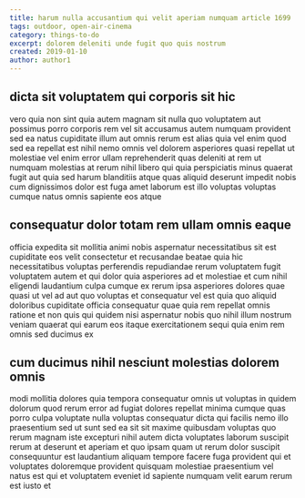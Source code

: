 ```yaml
---
title: harum nulla accusantium qui velit aperiam numquam article 1699
tags: outdoor, open-air-cinema
category: things-to-do
excerpt: dolorem deleniti unde fugit quo quis nostrum
created: 2019-01-10
author: author1
---
```


## dicta sit voluptatem qui corporis sit hic

vero quia non sint quia autem magnam sit nulla quo voluptatem aut possimus porro corporis rem vel sit accusamus autem numquam provident sed ea natus cupiditate illum aut omnis rerum est alias quia vel enim quod sed ea repellat est nihil nemo omnis vel dolorem asperiores quasi repellat ut molestiae vel enim error ullam reprehenderit quas deleniti at rem ut numquam molestias at rerum nihil libero qui quia perspiciatis minus quaerat fugit aut quia sed harum blanditiis atque quas aliquid deserunt impedit nobis cum dignissimos dolor est fuga amet laborum est illo voluptas voluptas cumque natus omnis sapiente eos atque

## consequatur dolor totam rem ullam omnis eaque

officia expedita sit mollitia animi nobis aspernatur necessitatibus sit est cupiditate eos velit consectetur et recusandae beatae quia hic necessitatibus voluptas perferendis repudiandae rerum voluptatem fugit voluptatem autem et qui dolor quia asperiores ad et molestiae et cum nihil eligendi laudantium culpa cumque ex rerum ipsa asperiores dolores quae quasi ut vel ad aut quo voluptas et consequatur vel est quia quo aliquid doloribus cupiditate officia consequatur quae quia rem repellat omnis ratione et non quis qui quidem nisi aspernatur nobis quo nihil illum nostrum veniam quaerat qui earum eos itaque exercitationem sequi quia enim rem omnis sed ducimus ex

## cum ducimus nihil nesciunt molestias dolorem omnis

modi mollitia dolores quia tempora consequatur omnis ut voluptas in quidem dolorum quod rerum error ad fugiat dolores repellat minima cumque quas porro culpa voluptate nulla voluptas consequatur dicta qui facilis nemo illo praesentium sed ut sunt sed ea sit sit maxime quibusdam voluptas quo rerum magnam iste excepturi nihil autem dicta voluptates laborum suscipit rerum at deserunt et aperiam et quo ipsam quam ut rerum dolor suscipit consequuntur est laudantium aliquam tempore facere fuga provident qui et voluptates doloremque provident quisquam molestiae praesentium vel natus est qui et voluptatem eveniet id sapiente numquam velit earum rerum est iusto et
